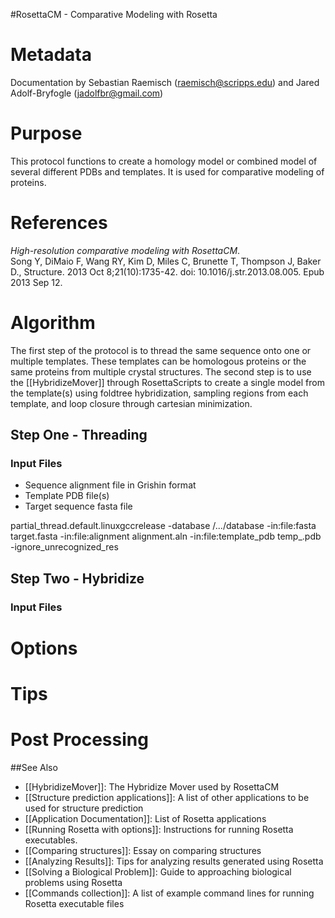 #RosettaCM - Comparative Modeling with Rosetta

Metadata
========

Documentation by Sebastian Raemisch (raemisch@scripps.edu) and Jared Adolf-Bryfogle (jadolfbr@gmail.com)

Purpose
=======

This protocol functions to create a homology model or combined model of several different PDBs and templates.  It is used for comparative modeling of proteins.  

References
==========

_High-resolution comparative modeling with RosettaCM_.  
Song Y, DiMaio F, Wang RY, Kim D, Miles C, Brunette T, Thompson J, Baker D.,
Structure. 2013 Oct 8;21(10):1735-42. doi: 10.1016/j.str.2013.08.005. Epub 2013 Sep 12.

Algorithm
=========
The first step of the protocol is to thread the same sequence onto one or multiple templates.  These templates can be homologous proteins or the same proteins from multiple crystal structures.  The second step is to use the [[HybridizeMover]] through RosettaScripts to create a single model from the template(s) using foldtree hybridization, sampling regions from each template, and loop closure through cartesian minimization. 

## Step One - Threading
### Input Files
* Sequence alignment file in Grishin format
* Template PDB file(s)
* Target sequence fasta file

partial_thread.default.linuxgccrelease -database /.../database -in:file:fasta target.fasta -in:file:alignment alignment.aln -in:file:template_pdb  temp_.pdb -ignore_unrecognized_res



## Step Two - Hybridize
### Input Files

Options
=======

Tips
====

Post Processing
===============


##See Also

* [[HybridizeMover]]: The Hybridize Mover used by RosettaCM
* [[Structure prediction applications]]: A list of other applications to be used for structure prediction
* [[Application Documentation]]: List of Rosetta applications
* [[Running Rosetta with options]]: Instructions for running Rosetta executables.
* [[Comparing structures]]: Essay on comparing structures
* [[Analyzing Results]]: Tips for analyzing results generated using Rosetta
* [[Solving a Biological Problem]]: Guide to approaching biological problems using Rosetta
* [[Commands collection]]: A list of example command lines for running Rosetta executable files